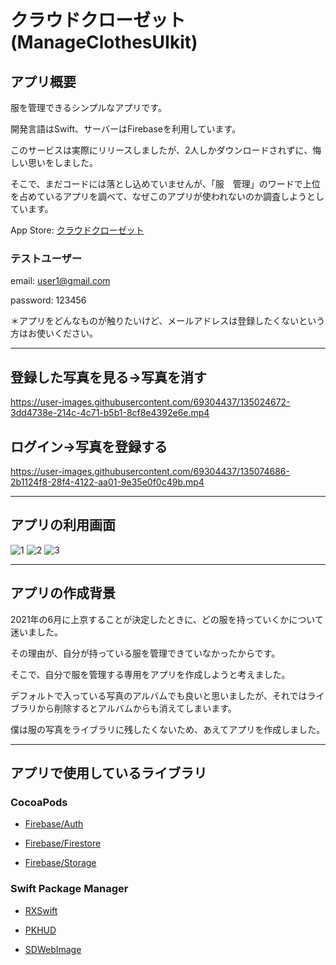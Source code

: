 # クラウドクローゼット(ManageClothesUIkit)

## アプリ概要
服を管理できるシンプルなアプリです。

開発言語はSwift、サーバーはFirebaseを利用しています。

このサービスは実際にリリースしましたが、2人しかダウンロードされずに、悔しい思いをしました。

そこで、まだコードには落とし込めていませんが、「服　管理」のワードで上位を占めているアプリを調べて、なぜこのアプリが使われないのか調査しようとしています。

App Store: [クラウドクローゼット](https://apps.apple.com/jp/app/id1573709222)

### テストユーザー
email: user1@gmail.com

password: 123456

＊アプリをどんなものが触りたいけど、メールアドレスは登録したくないという方はお使いください。

---
## 登録した写真を見る→写真を消す
https://user-images.githubusercontent.com/69304437/135024672-3dd4738e-214c-4c71-b5b1-8cf8e4392e6e.mp4



## ログイン→写真を登録する
https://user-images.githubusercontent.com/69304437/135074686-2b1124f8-28f4-4122-aa01-9e35e0f0c49b.mp4

---

## アプリの利用画面
![1](https://user-images.githubusercontent.com/69304437/135024494-9c47c7cb-6a9a-42d1-ba56-d0eaa29455dd.png)
![2](https://user-images.githubusercontent.com/69304437/135024538-f08cc1db-6652-4375-88f1-11fe69ac167a.png)
![3](https://user-images.githubusercontent.com/69304437/135024542-fe2cf8bb-735e-42e2-8762-1b513fe68f2b.png)

---

## アプリの作成背景
2021年の6月に上京することが決定したときに、どの服を持っていくかについて迷いました。

その理由が、自分が持っている服を管理できていなかったからです。

そこで、自分で服を管理する専用をアプリを作成しようと考えました。

デフォルトで入っている写真のアルバムでも良いと思いましたが、それではライブラリから削除するとアルバムからも消えてしまいます。

僕は服の写真をライブラリに残したくないため、あえてアプリを作成しました。

---

## アプリで使用しているライブラリ
### CocoaPods
- [Firebase/Auth](https://github.com/firebase/firebase-ios-sdk)

- [Firebase/Firestore](https://github.com/firebase/firebase-ios-sdk)

- [Firebase/Storage](https://github.com/firebase/firebase-ios-sdk)

### Swift Package Manager
- [RXSwift](https://github.com/ReactiveX/RxSwift)

- [PKHUD](https://github.com/pkluz/PKHUD)

- [SDWebImage](https://github.com/SDWebImage/SDWebImage)
